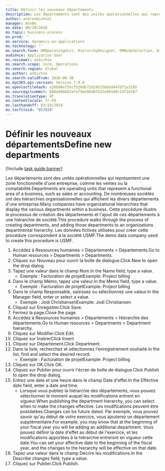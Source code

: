 ```yaml
---
title: Définir les nouveaux départements
description: Les départements sont des unités opérationnelles qui représentent une zone fonctionnelle d'une entreprise, comme les ventes ou la comptabilité.
author: andreabichsel
manager: AnnBe
ms.date: 08/29/2018
ms.topic: business-process
ms.prod: ''
ms.service: dynamics-ax-applications
ms.technology: ''
ms.search.form: OMOperatingUnit, HierarchyDesigner, OMNodeSelection, HierarchyPublishAndCloseForm
audience: Application User
ms.reviewer: anbichse
ms.search.scope: Core, Operations
ms.search.region: Global
ms.author: anbichse
ms.search.validFrom: 2016-06-30
ms.dyn365.ops.version: Version 7.0.0
ms.openlocfilehash: a20b98e755cf5269b72d245156bbd44fd71a3185
ms.sourcegitcommit: 608e68b603afef9eb98d8fb25e90109c2473ef87
ms.translationtype: HT
ms.contentlocale: fr-FR
ms.lasthandoff: 03/19/2019
ms.locfileid: "857820"
---
```

# <a name="define-new-departments"></a><span data-ttu-id="65de0-103">Définir les nouveaux départements</span><span class="sxs-lookup"><span data-stu-id="65de0-103">Define new departments</span></span>

[!include [task guide banner](../../includes/task-guide-banner.md)]

<span data-ttu-id="65de0-104">Les départements sont des unités opérationnelles qui représentent une zone fonctionnelle d'une entreprise, comme les ventes ou la comptabilité.</span><span class="sxs-lookup"><span data-stu-id="65de0-104">Departments are operating units that represent a functional area of a business, such as sales or accounting.</span></span> <span data-ttu-id="65de0-105">De nombreuses sociétés ont des hiérarchies organisationnelles qui affichent les divers départements d'une entreprise.</span><span class="sxs-lookup"><span data-stu-id="65de0-105">Many companies have organizational hierarchies that display the various departments within a business.</span></span> <span data-ttu-id="65de0-106">Cette procédure illustre le processus de création des départements et l'ajout de ces départements à une hiérarchie de société.</span><span class="sxs-lookup"><span data-stu-id="65de0-106">This procedure walks through the process of creating departments, and adding those departments to an organizations departmental hierarchy.</span></span> <span data-ttu-id="65de0-107">Les données fictives utilisées pour créer cette procédure correspondent à la société USMF.</span><span class="sxs-lookup"><span data-stu-id="65de0-107">The demo data company used to create this procedure is USMF.</span></span>

1. <span data-ttu-id="65de0-108">Accédez à Ressources humaines > Départements > Départements.</span><span class="sxs-lookup"><span data-stu-id="65de0-108">Go to Human resources > Departments > Departments.</span></span>
2. <span data-ttu-id="65de0-109">Cliquez sur Nouveau pour ouvrir la boîte de dialogue.</span><span class="sxs-lookup"><span data-stu-id="65de0-109">Click New to open the drop dialog.</span></span>
3. <span data-ttu-id="65de0-110">Tapez une valeur dans le champ Nom.</span><span class="sxs-lookup"><span data-stu-id="65de0-110">In the Name field, type a value.</span></span>
    * <span data-ttu-id="65de0-111">Exemple : Facturation de projet</span><span class="sxs-lookup"><span data-stu-id="65de0-111">Example: Project billing</span></span>  
4. <span data-ttu-id="65de0-112">Dans le champ Mémo, tapez une valeur.</span><span class="sxs-lookup"><span data-stu-id="65de0-112">In the Memo field, type a value.</span></span>
    * <span data-ttu-id="65de0-113">Exemple : Facturation de projet</span><span class="sxs-lookup"><span data-stu-id="65de0-113">Example: Project billing</span></span>  
5. <span data-ttu-id="65de0-114">Dans le champ Responsable, saisissez ou sélectionnez une valeur.</span><span class="sxs-lookup"><span data-stu-id="65de0-114">In the Manager field, enter or select a value.</span></span>
    * <span data-ttu-id="65de0-115">Exemple : Jodi Christiansen</span><span class="sxs-lookup"><span data-stu-id="65de0-115">Example: Jodi Christiansen</span></span>  
6. <span data-ttu-id="65de0-116">Cliquez sur Enregistrer.</span><span class="sxs-lookup"><span data-stu-id="65de0-116">Click Save.</span></span>
7. <span data-ttu-id="65de0-117">Fermez la page.</span><span class="sxs-lookup"><span data-stu-id="65de0-117">Close the page.</span></span>
8. <span data-ttu-id="65de0-118">Accédez à Ressources humaines > Départements > Hiérarchie des départements.</span><span class="sxs-lookup"><span data-stu-id="65de0-118">Go to Human resources > Departments > Department hierarchy.</span></span>
9. <span data-ttu-id="65de0-119">Cliquez sur Modifier.</span><span class="sxs-lookup"><span data-stu-id="65de0-119">Click Edit.</span></span>
10. <span data-ttu-id="65de0-120">Cliquez sur Insérer</span><span class="sxs-lookup"><span data-stu-id="65de0-120">Click Insert.</span></span>
11. <span data-ttu-id="65de0-121">Cliquez sur Département.</span><span class="sxs-lookup"><span data-stu-id="65de0-121">Click Department.</span></span>
12. <span data-ttu-id="65de0-122">Dans la liste, recherchez et sélectionnez l'enregistrement souhaité.</span><span class="sxs-lookup"><span data-stu-id="65de0-122">In the list, find and select the desired record.</span></span>
    * <span data-ttu-id="65de0-123">Exemple : Facturation de projet</span><span class="sxs-lookup"><span data-stu-id="65de0-123">Example: Project billing</span></span>  
13. <span data-ttu-id="65de0-124">Cliquez sur OK.</span><span class="sxs-lookup"><span data-stu-id="65de0-124">Click OK.</span></span>
14. <span data-ttu-id="65de0-125">Cliquez sur Publier pour ouvrir l'écran de boîte de dialogue.</span><span class="sxs-lookup"><span data-stu-id="65de0-125">Click Publish to open the drop dialog.</span></span>
15. <span data-ttu-id="65de0-126">Entrez une date et une heure dans le champ Date d'effet.</span><span class="sxs-lookup"><span data-stu-id="65de0-126">In the Effective date field, enter a date and time.</span></span>
    * <span data-ttu-id="65de0-127">Lorsque vous publiez la hiérarchie des départements, vous pouvez sélectionner le moment auquel les modifications entrent en vigueur.</span><span class="sxs-lookup"><span data-stu-id="65de0-127">When publishing the department hierarchy, you can select when to make the changes effective.</span></span> <span data-ttu-id="65de0-128">Les modifications peuvent être postdatées.</span><span class="sxs-lookup"><span data-stu-id="65de0-128">Changes can be future dated.</span></span> <span data-ttu-id="65de0-129">Par exemple, vous pouvez savoir qu'au début de votre exercice, vous ajouterez un département supplémentaire.</span><span class="sxs-lookup"><span data-stu-id="65de0-129">For example, you may know that at the beginning of your fiscal year you will be adding an additional department.</span></span> <span data-ttu-id="65de0-130">Vous pouvez définir la date d'effet au début de l'exercice, et les modifications apportées à la hiérarchie entreront en vigueur cette date.</span><span class="sxs-lookup"><span data-stu-id="65de0-130">You can set your effective date to the beginning of the fiscal year, and the changes to the hierarchy will be effective on that date.</span></span>  
16. <span data-ttu-id="65de0-131">Tapez une valeur dans le champ Décrire les modifications.</span><span class="sxs-lookup"><span data-stu-id="65de0-131">In the Describe changes field, type a value.</span></span>
17. <span data-ttu-id="65de0-132">Cliquez sur Publier.</span><span class="sxs-lookup"><span data-stu-id="65de0-132">Click Publish.</span></span>

